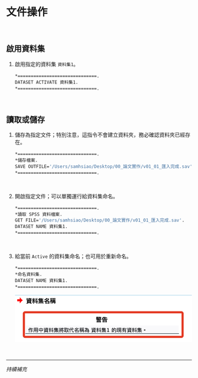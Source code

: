 # 文件操作

<br>

## 啟用資料集 

1. 啟用指定的資料集 `資料集1`。

    ```bash
    *==============================.
    DATASET ACTIVATE 資料集1.
    *==============================.
    ```

<br>

## 讀取或儲存 

1. 儲存為指定文件；特別注意，這指令不會建立資料夾，務必確認資料夾已經存在。

    ```bash
    *==============================.
    *儲存檔案.
    SAVE OUTFILE='/Users/samhsiao/Desktop/00_論文實作/v01_01_匯入完成.sav'.
    *==============================.
    ```

<br>

2. 開啟指定文件；可以單獨運行給資料集命名。

    ```bash
    *==============================.
    *讀取 SPSS 資料檔案.
    GET FILE='/Users/samhsiao/Desktop/00_論文實作/v01_01_匯入完成.sav'.
    DATASET NAME 資料集1.
    *==============================.
    ```

<br>

3. 給當前 `Active` 的資料集命名；也可用於重新命名。

    ```bash
    *==============================.
    *命名資料集.
    DATASET NAME 資料集1.
    *==============================.
    ```

    ![](images/img_03.png)

<br>

___

_持續補充_